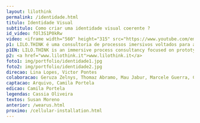 ```yaml
---
layout: lilothink
permalink: /identidade.html
titulo: Identidade Visual
subtitulo: Como criar uma identidade visual coerente ?
id_video: fOl3S1P0kRw
video: <iframe width="560" height="315" src="https://www.youtube.com/embed/fOl3S1P0kRw" frameborder="0" allow="accelerometer; autoplay; encrypted-media; gyroscope; picture-in-picture" allowfullscreen></iframe>
p1: LILO.THINK é uma consultoria de processos imersivos voltados para a prototipação e criatividade. Para o desenvolvimento da identidade da marca, nada mais coerente do que realizar uma imersão em que um time de profissionais criativos discutem juntos os princípios e significados da marca. A imersão foi realizada em abril de 2018 e o objetivo final foi a construção da logo, tipografia, paleta de cores e animações do LILO.THINK. Mas antes da produção digital, foi necessário um mergulho que lidou com o mundo físico e suas representações, explorando materiais, conexões e desafios criativos. 
p1EN: LILO.THINK is an immersive process consultancy focused on prototyping and creativity. For the development of brand identity, nothing is more coherent than performing an immersion in which a team of creative professionals discuss together the principles and meanings of the brand. The immersion was held in April 2018 and the ultimate goal was the construction of the LILO.THINK logo, typography, color palette and animations. But before digital production, it took a dive that dealt with the physical world and its representations, exploring materials, connections and creative challenges.
p2: <a href="www.lilothink.it">www.lilothink.it</a>
foto1: img/portfolio/identidade1.jpg
foto2: img/portfolio/identidade2.jpg
direcao: Lina Lopes, Victor Pontes
colaboracao: Geruza Zelnys, Thomaz Abramo, Mau Jabur, Marcele Guerra, Carolina Cherubin
captacao: Arquivo, Camila Portela
edicao: Camila Portela
legendas: Cassia Oliveira
textos: Susan Moreno
anterior: /wearus.html
proximo: /cellular-installation.html
---
```

